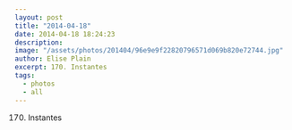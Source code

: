 ```yaml
---
layout: post
title: "2014-04-18"
date: 2014-04-18 18:24:23
description: 
image: "/assets/photos/201404/96e9e9f22820796571d069b820e72744.jpg"
author: Elise Plain
excerpt: 170. Instantes
tags: 
  - photos
  - all
---
```


170. Instantes
<p></p>
